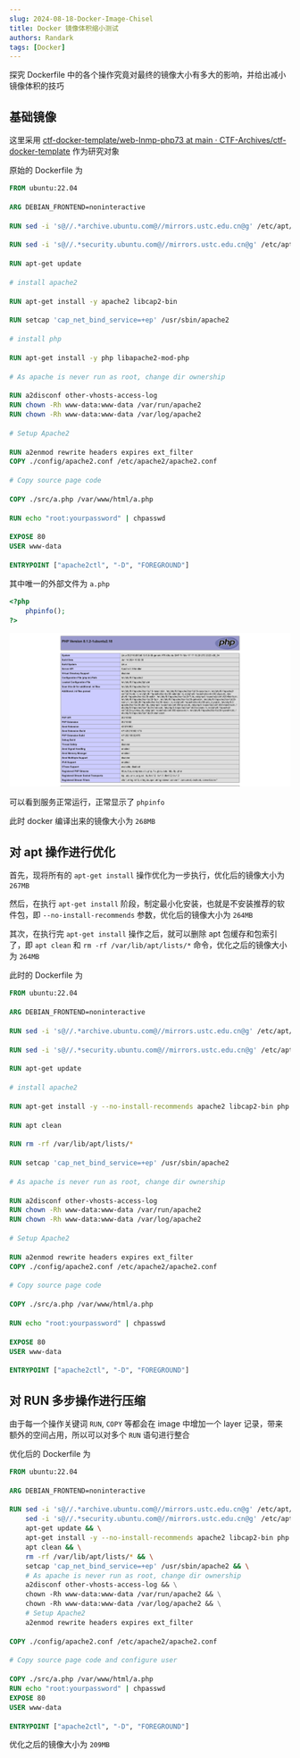 ```yaml
---
slug: 2024-08-18-Docker-Image-Chisel
title: Docker 镜像体积缩小测试
authors: Randark
tags: [Docker]
---
```


探究 Dockerfile 中的各个操作究竟对最终的镜像大小有多大的影响，并给出减小镜像体积的技巧

<!-- truncate -->

## 基础镜像

这里采用  [ctf-docker-template/web-lnmp-php73 at main · CTF-Archives/ctf-docker-template](https://github.com/CTF-Archives/ctf-docker-template/tree/main/web-lnmp-php73)  作为研究对象

原始的 Dockerfile 为

```dockerfile
FROM ubuntu:22.04

ARG DEBIAN_FRONTEND=noninteractive

RUN sed -i 's@//.*archive.ubuntu.com@//mirrors.ustc.edu.cn@g' /etc/apt/sources.list

RUN sed -i 's@//.*security.ubuntu.com@//mirrors.ustc.edu.cn@g' /etc/apt/sources.list

RUN apt-get update

# install apache2

RUN apt-get install -y apache2 libcap2-bin

RUN setcap 'cap_net_bind_service=+ep' /usr/sbin/apache2

# install php

RUN apt-get install -y php libapache2-mod-php

# As apache is never run as root, change dir ownership

RUN a2disconf other-vhosts-access-log
RUN chown -Rh www-data:www-data /var/run/apache2
RUN chown -Rh www-data:www-data /var/log/apache2

# Setup Apache2

RUN a2enmod rewrite headers expires ext_filter
COPY ./config/apache2.conf /etc/apache2/apache2.conf

# Copy source page code

COPY ./src/a.php /var/www/html/a.php

RUN echo "root:yourpassword" | chpasswd

EXPOSE 80
USER www-data

ENTRYPOINT ["apache2ctl", "-D", "FOREGROUND"]
```

其中唯一的外部文件为 `a.php`

```php title="a.php"
<?php
    phpinfo();
?>
```

![img](./img/d553f27b264d0682d11149d913c57170.png)

可以看到服务正常运行，正常显示了 `phpinfo`

此时 docker 编译出来的镜像大小为 `268MB`

## 对 apt 操作进行优化

首先，现将所有的 `apt-get install` 操作优化为一步执行，优化后的镜像大小为 `267MB`

然后，在执行 `apt-get install` 阶段，制定最小化安装，也就是不安装推荐的软件包，即 `--no-install-recommends` 参数，优化后的镜像大小为 `264MB`

其次，在执行完 `apt-get install` 操作之后，就可以删除 apt 包缓存和包索引了，即 `apt clean` 和 `rm -rf /var/lib/apt/lists/*` 命令，优化之后的镜像大小为 `264MB`

此时的 Dockerfile 为

```dockerfile
FROM ubuntu:22.04

ARG DEBIAN_FRONTEND=noninteractive

RUN sed -i 's@//.*archive.ubuntu.com@//mirrors.ustc.edu.cn@g' /etc/apt/sources.list

RUN sed -i 's@//.*security.ubuntu.com@//mirrors.ustc.edu.cn@g' /etc/apt/sources.list

RUN apt-get update

# install apache2

RUN apt-get install -y --no-install-recommends apache2 libcap2-bin php libapache2-mod-php

RUN apt clean

RUN rm -rf /var/lib/apt/lists/*

RUN setcap 'cap_net_bind_service=+ep' /usr/sbin/apache2

# As apache is never run as root, change dir ownership

RUN a2disconf other-vhosts-access-log
RUN chown -Rh www-data:www-data /var/run/apache2
RUN chown -Rh www-data:www-data /var/log/apache2

# Setup Apache2

RUN a2enmod rewrite headers expires ext_filter
COPY ./config/apache2.conf /etc/apache2/apache2.conf

# Copy source page code

COPY ./src/a.php /var/www/html/a.php

RUN echo "root:yourpassword" | chpasswd

EXPOSE 80
USER www-data

ENTRYPOINT ["apache2ctl", "-D", "FOREGROUND"]
```

## 对 RUN 多步操作进行压缩

由于每一个操作关键词 `RUN`, `COPY` 等都会在 image 中增加一个 layer 记录，带来额外的空间占用，所以可以对多个 `RUN` 语句进行整合

优化后的 Dockerfile 为

```dockerfile
FROM ubuntu:22.04

ARG DEBIAN_FRONTEND=noninteractive

RUN sed -i 's@//.*archive.ubuntu.com@//mirrors.ustc.edu.cn@g' /etc/apt/sources.list && \
    sed -i 's@//.*security.ubuntu.com@//mirrors.ustc.edu.cn@g' /etc/apt/sources.list && \
    apt-get update && \
    apt-get install -y --no-install-recommends apache2 libcap2-bin php libapache2-mod-php && \
    apt clean && \
    rm -rf /var/lib/apt/lists/* && \
    setcap 'cap_net_bind_service=+ep' /usr/sbin/apache2 && \
    # As apache is never run as root, change dir ownership
    a2disconf other-vhosts-access-log && \
    chown -Rh www-data:www-data /var/run/apache2 && \
    chown -Rh www-data:www-data /var/log/apache2 && \
    # Setup Apache2
    a2enmod rewrite headers expires ext_filter

COPY ./config/apache2.conf /etc/apache2/apache2.conf

# Copy source page code and configure user

COPY ./src/a.php /var/www/html/a.php
RUN echo "root:yourpassword" | chpasswd
EXPOSE 80
USER www-data

ENTRYPOINT ["apache2ctl", "-D", "FOREGROUND"]
```

优化之后的镜像大小为 `209MB`
